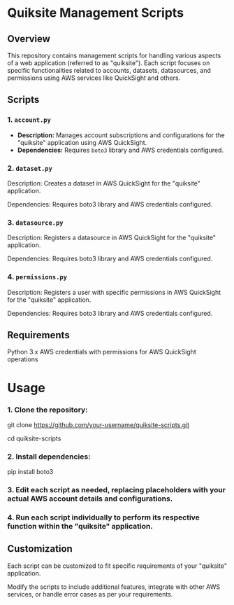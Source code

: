# Quiksite Management Scripts

## Overview

This repository contains management scripts for handling various aspects of a web application (referred to as "quiksite"). Each script focuses on specific functionalities related to accounts, datasets, datasources, and permissions using AWS services like QuickSight and others.

## Scripts

### 1. `account.py`

- **Description:** Manages account subscriptions and configurations for the "quiksite" application using AWS QuickSight.
- **Dependencies:** Requires `boto3` library and AWS credentials configured.

### 2. `dataset.py`
   Description: Creates a dataset in AWS QuickSight for the "quiksite" application.

   Dependencies: Requires boto3 library and AWS credentials configured.

### 3. `datasource.py`
   Description: Registers a datasource in AWS QuickSight for the "quiksite" application.

   Dependencies: Requires boto3 library and AWS credentials configured.

### 4. `permissions.py`
   Description: Registers a user with specific permissions in AWS QuickSight for the "quiksite" application.

   Dependencies: Requires boto3 library and AWS credentials configured.

## Requirements
   Python 3.x
   AWS credentials with permissions for AWS QuickSight operations
# Usage
### 1. Clone the repository:

   git clone https://github.com/your-username/quiksite-scripts.git
   
   cd quiksite-scripts
   
### 2. Install dependencies:

   pip install boto3
   
### 3. Edit each script as needed, replacing placeholders with your actual AWS account details and configurations.


### 4. Run each script individually to perform its respective function within the "quiksite" application.

## Customization

   Each script can be customized to fit specific requirements of your "quiksite" application.
   
   Modify the scripts to include additional features, integrate with other AWS services, or handle error cases as per your requirements.
